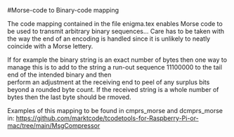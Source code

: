 #Morse-code to Binary-code mapping

The code mapping contained in the file enigma.tex enables Morse code to be used to transmit 
arbitrary binary sequences... Care has to be taken with the way the end of an encoding is handled 
since it is unlikely to neatly coincide with a Morse lettery. 

If for example the binary string is an exact number of bytes then one way to manage this is 
to add to the string a run-out sequence 11100000 to the tail end of the intended binary and then   
perform an adjustment at the receiving end to peel of any surplus bits beyond a rounded byte count.
If the received string is a whole number of bytes then the last byte should be rmoved.

Examples of this mapping to be found in cmprs_morse and dcmprs_morse in:
https://github.com/marktcode/tcodetools-for-Raspberry-Pi-or-mac/tree/main/MsgCompressor 

